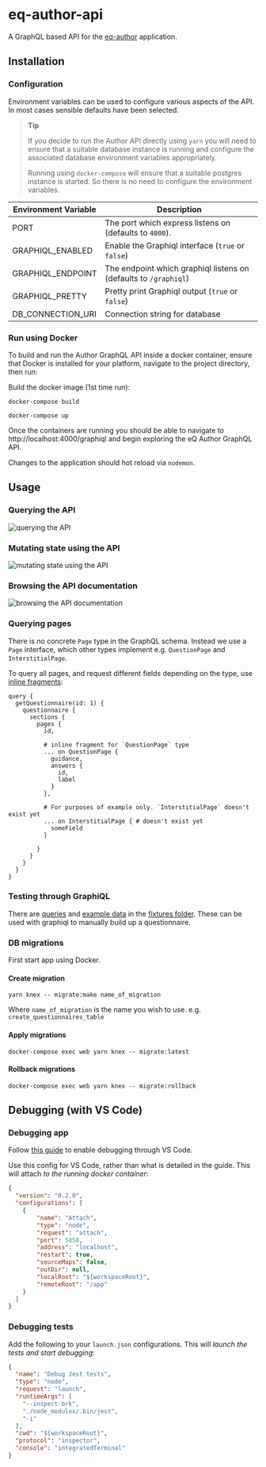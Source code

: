# eq-author-api

A GraphQL based API for the [eq-author](https://github.com/ONSdigital/eq-author)
application.

## Installation

### Configuration

Environment variables can be used to configure various aspects of the API.
In most cases sensible defaults have been selected.

> **Tip**
>
> If you decide to run the Author API directly using `yarn` you will need to
> ensure that a suitable database instance is running and configure the
> associated database environment variables appropriately.
>
> Running using `docker-compose` will ensure that a suitable postgres instance
> is started. So there is no need to configure the environment variables.

| Environment Variable | Description |
| -------------------- | ----------- |
| PORT                 | The port which express listens on (defaults to `4000`). |
| GRAPHIQL_ENABLED     | Enable the Graphiql interface (`true` or `false`) |
| GRAPHIQL_ENDPOINT    | The endpoint which graphiql listens on (defaults to `/graphiql`) |
| GRAPHIQL_PRETTY      | Pretty print Graphiql output (`true` or `false`) |
| DB_CONNECTION_URI    | Connection string for database |

### Run using Docker

To build and run the Author GraphQL API inside a docker container, ensure that
Docker is installed for your platform, navigate to the project directory, then run:

Build the docker image (1st time run):
```
docker-compose build
```

```
docker-compose up
```

Once the containers are running you should be able to navigate to http://localhost:4000/graphiql and begin exploring the eQ Author GraphQL API.

Changes to the application should hot reload via `nodemon`.

## Usage

### Querying the API

![querying the API](./doc/images/query.gif)

### Mutating state using the API

![mutating state using the API](./doc/images/mutation.gif)

### Browsing the API documentation

![browsing the API documentation](./doc/images/docs.gif)

### Querying pages

There is no concrete `Page` type in the GraphQL schema. Instead we use a `Page` interface, which other types implement e.g. `QuestionPage` and `InterstitialPage`.

To query all pages, and request different fields depending on the type, use [inline fragments](http://graphql.org/learn/queries/#inline-fragments):

```gql
query {
  getQuestionnaire(id: 1) {
    questionnaire {
      sections {
        pages {
          id,

          # inline fragment for `QuestionPage` type
          ... on QuestionPage {
            guidance,
            answers {
              id,
              label
            }
          },

          # For purposes of example only. `InterstitialPage` doesn't exist yet
          ... on InterstitialPage { # doesn't exist yet
            someField
          }

        }
      }
    }
  }
}
```

### Testing through GraphiQL

There are [queries](tests/fixtures/queries.gql) and [example data](tests/fixtures/data.json) in the [fixtures folder](tests/fixtures). These can be used with graphiql to manually build up a questionnaire.

### DB migrations

First start app using Docker.

#### Create migration

```
yarn knex -- migrate:make name_of_migration
```

Where `name_of_migration` is the name you wish to use. e.g. `create_questionnaires_table`

#### Apply migrations

```
docker-compose exec web yarn knex -- migrate:latest
```

#### Rollback migrations

```
docker-compose exec web yarn knex -- migrate:rollback
```

## Debugging (with VS Code)

### Debugging app

Follow [this guide](https://github.com/docker/labs/blob/83514855aff21eaed3925d1fd28091b23de0e147/developer-tools/nodejs-debugging/VSCode-README.md) to enable debugging through VS Code. 

Use this config for VS Code, rather than what is detailed in the guide. This will attach *to the running docker container*:

```json
{
  "version": "0.2.0",
  "configurations": [
    {
        "name": "Attach",
        "type": "node",
        "request": "attach",
        "port": 5858,
        "address": "localhost",
        "restart": true,
        "sourceMaps": false,
        "outDir": null,
        "localRoot": "${workspaceRoot}",
        "remoteRoot": "/app"
    }
  ]
}
```

### Debugging tests

Add the following to your `launch.json` configurations. This will *launch the tests and start debugging*:

```json
{
  "name": "Debug Jest tests",
  "type": "node",
  "request": "launch",
  "runtimeArgs": [
    "--inspect-brk",
    "./node_modules/.bin/jest",
    "-i"
  ],
  "cwd": "${workspaceRoot}",
  "protocol": "inspector",
  "console": "integratedTerminal"
}
```
